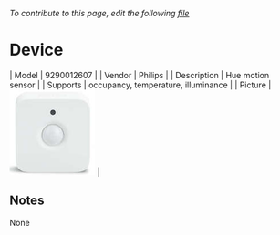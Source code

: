 
*To contribute to this page, edit the following
[file](https://github.com/Koenkk/zigbee2mqtt.io/blob/master/docgen/device_page_notes.js)*

# Device

| Model | 9290012607  |
| Vendor  | Philips  |
| Description | Hue motion sensor |
| Supports | occupancy, temperature, illuminance |
| Picture | ![../images/devices/9290012607.jpg](../images/devices/9290012607.jpg) |

## Notes

None
